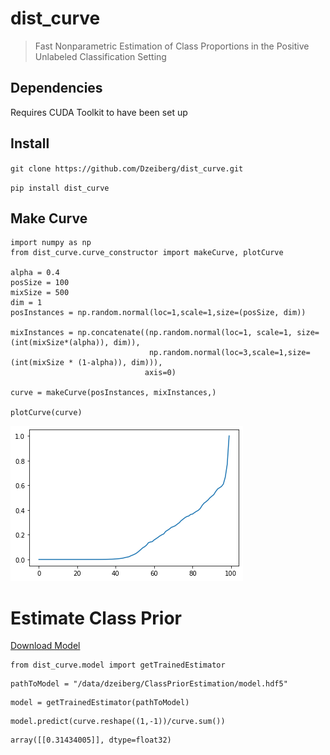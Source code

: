 # dist_curve
> Fast Nonparametric Estimation of Class Proportions in the Positive Unlabeled Classification Setting


## Dependencies

Requires CUDA Toolkit to have been set up

## Install

`git clone https://github.com/Dzeiberg/dist_curve.git`

`pip install dist_curve`

## Make Curve

```
import numpy as np
from dist_curve.curve_constructor import makeCurve, plotCurve

alpha = 0.4
posSize = 100
mixSize = 500
dim = 1
posInstances = np.random.normal(loc=1,scale=1,size=(posSize, dim))

mixInstances = np.concatenate((np.random.normal(loc=1, scale=1, size=(int(mixSize*(alpha)), dim)),
                               np.random.normal(loc=3,scale=1,size=(int(mixSize * (1-alpha)), dim))),
                              axis=0)

curve = makeCurve(posInstances, mixInstances,)

plotCurve(curve)
```


![png](docs/images/output_4_0.png)


# Estimate Class Prior

[Download Model](https://drive.google.com/open?id=1C3-11IXNyB9k7pA-ix1n14tfbeO_oy3N)

```
from dist_curve.model import getTrainedEstimator
```

```
pathToModel = "/data/dzeiberg/ClassPriorEstimation/model.hdf5"
```

```
model = getTrainedEstimator(pathToModel)
```

```
model.predict(curve.reshape((1,-1))/curve.sum())
```




    array([[0.31434005]], dtype=float32)


